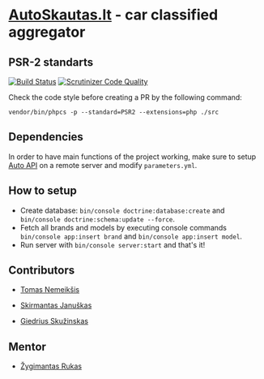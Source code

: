 
[AutoSkautas.lt](http://elasticar.projektai.nfqakademija.lt/) - car classified aggregator
============

## PSR-2 standarts
[![Build Status](https://travis-ci.org/nfqakademija/ElastiCar.svg?branch=master)](https://travis-ci.org/nfqakademija/ElastiCar)
[![Scrutinizer Code Quality](https://scrutinizer-ci.com/g/nfqakademija/ElastiCar/badges/quality-score.png?b=master)](https://scrutinizer-ci.com/g/nfqakademija/ElastiCar/?branch=master)

Check the code style before creating a PR by the following command:

```
vendor/bin/phpcs -p --standard=PSR2 --extensions=php ./src
```

## Dependencies
In order to have main functions of the project working, make sure to setup [Auto API](https://github.com/DarkerTH/auto_api) on a remote server and modify `parameters.yml`.

## How to setup

* Create database: `bin/console doctrine:database:create` and `bin/console doctrine:schema:update --force`.
* Fetch all brands and models by executing console commands `bin/console app:insert brand` and `bin/console app:insert model`.
* Run server with `bin/console server:start` and that's it!

## Contributors

* [Tomas Nemeikšis](https://github.com/niumis)

* [Skirmantas Januškas](https://github.com/DarkerTH)

* [Giedrius Skužinskas](giedrskuzins)

## Mentor

* [Žygimantas Rukas](https://github.com/zyrukas)
